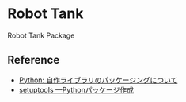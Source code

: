 # Robot Tank

Robot Tank Package

## 


## Reference

* [Python: 自作ライブラリのパッケージングについて](https://blog.amedama.jp/entry/packaging-python)
* [setuptools —Pythonパッケージ作成](https://heavywatal.github.io/python/setuptools.html)
